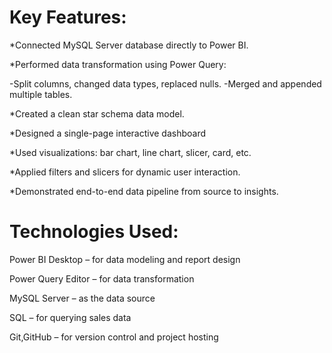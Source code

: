 # Key Features:
*Connected MySQL Server database directly to Power BI.

*Performed data transformation using Power Query:

-Split columns, changed data types, replaced nulls.
-Merged and appended multiple tables.

*Created a clean star schema data model.

*Designed a single-page interactive dashboard

*Used visualizations: bar chart, line chart, slicer, card, etc.

*Applied filters and slicers for dynamic user interaction.

*Demonstrated end-to-end data pipeline from source to insights.


# Technologies Used: 

Power BI Desktop – for data modeling and report design 

Power Query Editor – for data transformation  

MySQL Server – as the data source  

SQL – for querying sales data  

Git,GitHub – for version control and project hosting
